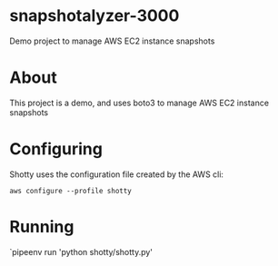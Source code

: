 # snapshotalyzer-3000

Demo project to manage AWS EC2 instance snapshots

# About

This project is a demo, and uses boto3 to manage AWS EC2 instance snapshots

# Configuring

Shotty uses the configuration file created by the AWS cli:

`aws configure --profile shotty`

# Running

`pipeenv run 'python shotty/shotty.py'
